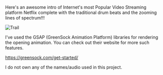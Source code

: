 
Here's an awesome intro of Internet's most Popular Video Streaming platform Netflix complete with the traditional drum beats and the zooming lines of spectrum!!!

![Trail](trial.gif)

I've used the GSAP (GreenSock Animation Platform) libraries for rendering the opening animation. You can check out their website for more such features.
                                          
https://greensock.com/get-started/

                                          
I do not own any of the names/audio used in this project. 
